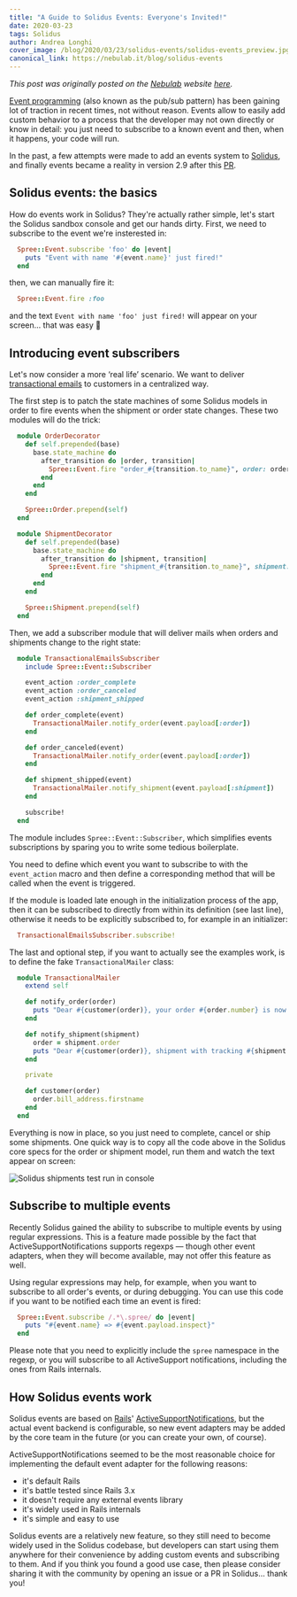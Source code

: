 ```yaml
---
title: "A Guide to Solidus Events: Everyone's Invited!"
date: 2020-03-23
tags: Solidus
author: Andrea Longhi
cover_image: /blog/2020/03/23/solidus-events/solidus-events_preview.jpg
canonical_link: https://nebulab.it/blog/solidus-events
---
```


_This post was originally posted on the [Nebulab](https://nebulab.it/) website
[here](https://nebulab.it/blog/solidus-events/)._

[Event programming][event_programming] (also known as the pub/sub pattern) has
been gaining lot of traction in recent times, not without reason. Events allow
to easily add custom behavior to a process that the developer may not own
directly or know in detail: you just need to subscribe to a known event and
then, when it happens, your code will run.

In the past, a few attempts were made to add an events system to
[Solidus][solidus], and finally events became a reality in version 2.9 after
this [PR][solidus_events_pr].

## Solidus events: the basics

How do events work in Solidus? They're actually rather simple, let's start the
Solidus sandbox console and get our hands dirty. First, we need to subscribe to
the event we're insterested in:

```ruby
  Spree::Event.subscribe 'foo' do |event|
    puts "Event with name '#{event.name}' just fired!"
  end
```

then, we can manually fire it:

```ruby
  Spree::Event.fire :foo
```

and the text `Event with name 'foo' just fired!` will appear on your screen...
that was easy 🍰

## Introducing event subscribers

Let's now consider a more ‘real life’ scenario. We want to deliver
[transactional emails][transactional_emails] to customers in a centralized way.

The first step is to patch the state machines of some Solidus models in order
to fire events when the shipment or order state changes. These two modules will
do the trick:

```ruby
  module OrderDecorator
    def self.prepended(base)
      base.state_machine do
        after_transition do |order, transition|
          Spree::Event.fire "order_#{transition.to_name}", order: order
        end
      end
    end

    Spree::Order.prepend(self)
  end

  module ShipmentDecorator
    def self.prepended(base)
      base.state_machine do
        after_transition do |shipment, transition|
          Spree::Event.fire "shipment_#{transition.to_name}", shipment: shipment
        end
      end
    end

    Spree::Shipment.prepend(self)
  end
```

Then, we add a subscriber module that will deliver mails when orders and
shipments change to the right state:

```ruby
  module TransactionalEmailsSubscriber
    include Spree::Event::Subscriber

    event_action :order_complete
    event_action :order_canceled
    event_action :shipment_shipped

    def order_complete(event)
      TransactionalMailer.notify_order(event.payload[:order])
    end

    def order_canceled(event)
      TransactionalMailer.notify_order(event.payload[:order])
    end

    def shipment_shipped(event)
      TransactionalMailer.notify_shipment(event.payload[:shipment])
    end

    subscribe!
  end
```

The module includes `Spree::Event::Subscriber`, which simplifies events
subscriptions by sparing you to write some tedious boilerplate.

You need to define which event you want to subscribe to with the `event_action`
macro and then define a corresponding method that will be called when the event
is triggered.

If the module is loaded late enough in the initialization process of the app,
then it can be subscribed to directly from within its definition (see last
line), otherwise it needs to be explicitly subscribed to, for example in an
initializer:

```ruby
  TransactionalEmailsSubscriber.subscribe!
```

The last and optional step, if you want to actually see the examples work, is
to define the fake `TransactionalMailer` class:

```ruby
  module TransactionalMailer
    extend self

    def notify_order(order)
      puts "Dear #{customer(order)}, your order #{order.number} is now #{order.state}."
    end

    def notify_shipment(shipment)
      order = shipment.order
      puts "Dear #{customer(order)}, shipment with tracking #{shipment.tracking} for order #{order.number} is now #{shipment.state}."
    end

    private

    def customer(order)
      order.bill_address.firstname
    end
  end
```

Everything is now in place, so you just need to complete, cancel or ship some
shipments. One quick way is to copy all the code above in the Solidus core
specs for the order or shipment model, run them and watch the text appear on
screen:

<img
  src="/blog/2020/03/23/solidus-events/tests.png"
  alt="Solidus shipments test run in console"
  />

## Subscribe to multiple events

Recently Solidus gained the ability to subscribe to multiple events by using
regular expressions. This is a feature made possible by the fact that
ActiveSupportNotifications supports regexps — though other event adapters, when
they will become available, may not offer this feature as well.

Using regular expressions may help, for example, when you want to subscribe
to all order's events, or during debugging. You can use this code if you want
to be notified each time an event is fired:

```ruby
  Spree::Event.subscribe /.*\.spree/ do |event|
    puts "#{event.name} => #{event.payload.inspect}"
  end
```

Please note that you need to explicitly include the `spree` namespace in the
regexp, or you will subscribe to all ActiveSupport notifications, including
the ones from Rails internals.


## How Solidus events work

Solidus events are based on [Rails][rails]'
[ActiveSupportNotifications][ASNotifications], but the actual event backend is
configurable, so new event adapters may be added by the core team in the future
(or you can create your own, of course).

ActiveSupportNotifications seemed to be the most reasonable choice for
implementing the default event adapter for the following reasons:

* it's default Rails
* it's battle tested since Rails 3.x
* it doesn't require any external events library
* it's widely used in Rails internals
* it's simple and easy to use

Solidus events are a relatively new feature, so they still need to become widely
used in the Solidus codebase, but developers can start using them anywhere for
their convenience by adding custom events and subscribing to them. And if you
think you found a good use case, then please consider sharing it with the
community by opening an issue or a PR in Solidus... thank you!


[transactional_emails]: https://en.wikipedia.org/wiki/Email_marketing#Transactional_emails
[solidus_2_9]: https://github.com/solidusio/solidus/tree/v2.9
[solidus]: https://solidus.io/
[ASNotifications]: https://api.rubyonrails.org/classes/ActiveSupport/Notifications.html
[rails]: https://rubyonrails.org/
[event_programming]: https://en.wikipedia.org/wiki/Event_(computing)
[solidus_events_pr]: https://github.com/solidusio/solidus/pull/3081
